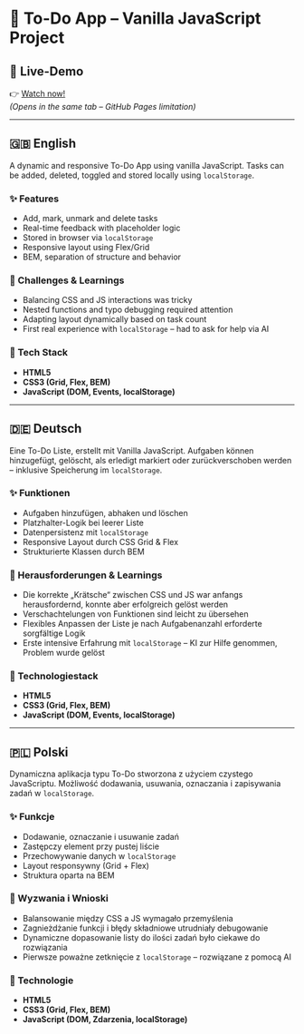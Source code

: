 # 📝 To-Do App – Vanilla JavaScript Project

## 🔗 Live-Demo  
👉 [Watch now!](https://dn-selfmade.github.io/webdev-portfolio/02_javascript/to-do/)  
_(Opens in the same tab – GitHub Pages limitation)_

---

## 🇬🇧 English  
A dynamic and responsive To-Do App using vanilla JavaScript. Tasks can be added, deleted, toggled and stored locally using `localStorage`.

### ✨ Features
- Add, mark, unmark and delete tasks
- Real-time feedback with placeholder logic
- Stored in browser via `localStorage`
- Responsive layout using Flex/Grid
- BEM, separation of structure and behavior

### 🧠 Challenges & Learnings
- Balancing CSS and JS interactions was tricky
- Nested functions and typo debugging required attention
- Adapting layout dynamically based on task count
- First real experience with `localStorage` – had to ask for help via AI

### 🔧 Tech Stack
- **HTML5**
- **CSS3 (Grid, Flex, BEM)**
- **JavaScript (DOM, Events, localStorage)**

---

## 🇩🇪 Deutsch  
Eine To-Do Liste, erstellt mit Vanilla JavaScript. Aufgaben können hinzugefügt, gelöscht, als erledigt markiert oder zurückverschoben werden – inklusive Speicherung im `localStorage`.

### ✨ Funktionen
- Aufgaben hinzufügen, abhaken und löschen
- Platzhalter-Logik bei leerer Liste
- Datenpersistenz mit `localStorage`
- Responsive Layout durch CSS Grid & Flex
- Strukturierte Klassen durch BEM

### 🧠 Herausforderungen & Learnings
- Die korrekte „Krät­sche“ zwischen CSS und JS war anfangs herausfordernd, konnte aber erfolgreich gelöst werden
- Verschachtelungen von Funktionen sind leicht zu übersehen
- Flexibles Anpassen der Liste je nach Aufgabenanzahl erforderte sorgfältige Logik
- Erste intensive Erfahrung mit `localStorage` – KI zur Hilfe genommen, Problem wurde gelöst

### 🔧 Technologiestack
- **HTML5**
- **CSS3 (Grid, Flex, BEM)**
- **JavaScript (DOM, Events, localStorage)**

---

## 🇵🇱 Polski  
Dynamiczna aplikacja typu To-Do stworzona z użyciem czystego JavaScriptu. Możliwość dodawania, usuwania, oznaczania i zapisywania zadań w `localStorage`.

### ✨ Funkcje
- Dodawanie, oznaczanie i usuwanie zadań
- Zastępczy element przy pustej liście
- Przechowywanie danych w `localStorage`
- Layout responsywny (Grid + Flex)
- Struktura oparta na BEM

### 🧠 Wyzwania i Wnioski
- Balansowanie między CSS a JS wymagało przemyślenia
- Zagnieżdżanie funkcji i błędy składniowe utrudniały debugowanie
- Dynamiczne dopasowanie listy do ilości zadań było ciekawe do rozwiązania
- Pierwsze poważne zetknięcie z `localStorage` – rozwiązane z pomocą AI

### 🔧 Technologie
- **HTML5**
- **CSS3 (Grid, Flex, BEM)**
- **JavaScript (DOM, Zdarzenia, localStorage)**
